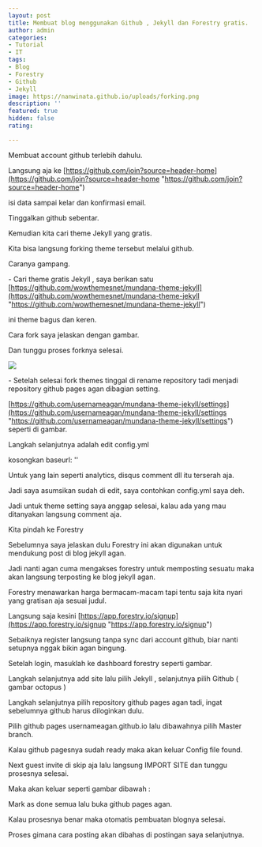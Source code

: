 ```yaml
---
layout: post
title: Membuat blog menggunakan Github , Jekyll dan Forestry gratis.
author: admin
categories:
- Tutorial
- IT
tags:
- Blog
- Forestry
- Github
- Jekyll
image: https://nanwinata.github.io/uploads/forking.png
description: ''
featured: true
hidden: false
rating: 

---
```

Membuat account github terlebih dahulu.

Langsung aja ke [https://github.com/join?source=header-home](https://github.com/join?source=header-home "https://github.com/join?source=header-home")

isi data sampai kelar dan konfirmasi email.

Tinggalkan github sebentar.

Kemudian kita cari theme Jekyll yang gratis.

Kita bisa langsung forking theme tersebut melalui github.

Caranya gampang.

\- Cari theme gratis Jekyll , saya berikan satu [https://github.com/wowthemesnet/mundana-theme-jekyll](https://github.com/wowthemesnet/mundana-theme-jekyll "https://github.com/wowthemesnet/mundana-theme-jekyll")

  ini theme bagus dan keren.

  Cara fork saya jelaskan dengan gambar.

  Dan tunggu proses forknya selesai.

  

  ![](https://nanwinata.github.io/uploads/forking.png)

  

  

\- Setelah selesai fork themes tinggal di rename repository tadi menjadi repository github pages agan dibagian setting.

[https://github.com/usernameagan/mundana-theme-jekyll/settings](https://github.com/usernameagan/mundana-theme-jekyll/settings "https://github.com/usernameagan/mundana-theme-jekyll/settings") seperti di gambar.

Langkah selanjutnya adalah edit config.yml

kosongkan baseurl: '' 

Untuk yang lain seperti analytics, disqus comment dll itu terserah aja.

Jadi saya asumsikan sudah di edit, saya contohkan config.yml saya deh.

Jadi untuk theme setting saya anggap selesai, kalau ada  yang mau ditanyakan langsung comment aja.

 

Kita pindah ke Forestry

Sebelumnya saya jelaskan dulu Forestry ini akan digunakan untuk mendukung post di blog jekyll agan.

Jadi nanti agan cuma mengakses forestry untuk memposting sesuatu maka akan langsung terposting ke blog jekyll agan.

Forestry menawarkan harga bermacam-macam tapi tentu saja kita nyari yang gratisan aja sesuai judul.

Langsung saja kesini [https://app.forestry.io/signup](https://app.forestry.io/signup "https://app.forestry.io/signup")

Sebaiknya register langsung tanpa sync dari account github, biar nanti setupnya nggak bikin agan bingung.

Setelah login, masuklah ke dashboard forestry seperti gambar.

Langkah selanjutnya add site lalu pilih Jekyll , selanjutnya pilih Github ( gambar octopus ) 

Langkah selanjutnya pilih repository github pages agan tadi, ingat sebelumnya github harus diloginkan dulu.

Pilih github pages usernameagan.github.io lalu dibawahnya pilih Master branch.

Kalau github pagesnya sudah ready maka akan keluar Config file found.

Next guest invite di skip aja lalu langsung IMPORT SITE dan tunggu prosesnya selesai.

Maka akan keluar seperti gambar dibawah :

Mark as done semua lalu buka github pages agan.

Kalau prosesnya benar maka otomatis pembuatan blognya selesai.

Proses gimana cara posting akan dibahas di postingan saya selanjutnya.